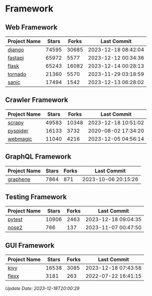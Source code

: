 # Framework

## Web Framework
| Project Name | Stars | Forks | Last Commit |
| ------------ | ----- | ----- | ----------- |
| [django](https://github.com/django/django) | 74595 | 30685 | 2023-12-18 08:42:04 |
| [fastapi](https://github.com/tiangolo/fastapi) | 65972 | 5577 | 2023-12-12 00:34:36 |
| [flask](https://github.com/pallets/flask) | 65243 | 16082 | 2023-12-14 00:28:13 |
| [tornado](https://github.com/tornadoweb/tornado) | 21360 | 5570 | 2023-11-29 03:18:59 |
| [sanic](https://github.com/sanic-org/sanic) | 17494 | 1542 | 2023-12-13 06:28:02 |

## Crawler Framework
| Project Name | Stars | Forks | Last Commit |
| ------------ | ----- | ----- | ----------- |
| [scrapy](https://github.com/scrapy/scrapy) | 49583 | 10348 | 2023-12-18 10:51:02 |
| [pyspider](https://github.com/binux/pyspider) | 16133 | 3732 | 2020-08-02 17:34:20 |
| [webmagic](https://github.com/code4craft/webmagic) | 11040 | 4216 | 2023-12-05 04:56:14 |

## GraphQL Framework
| Project Name | Stars | Forks | Last Commit |
| ------------ | ----- | ----- | ----------- |
| [graphene](https://github.com/graphql-python/graphene) | 7864 | 871 | 2023-10-06 20:15:26 |

## Testing Framework
| Project Name | Stars | Forks | Last Commit |
| ------------ | ----- | ----- | ----------- |
| [pytest](https://github.com/pytest-dev/pytest) | 10906 | 2463 | 2023-12-18 09:04:35 |
| [nose2](https://github.com/nose-devs/nose2) | 766 | 137 | 2023-11-07 00:47:50 |

## GUI Framework
| Project Name | Stars | Forks | Last Commit |
| ------------ | ----- | ----- | ----------- |
| [kivy](https://github.com/kivy/kivy) | 16538 | 3085 | 2023-12-18 07:43:58 |
| [flexx](https://github.com/flexxui/flexx) | 3181 | 263 | 2022-07-22 16:41:15 |

*Update Date: 2023-12-18T20:00:29*